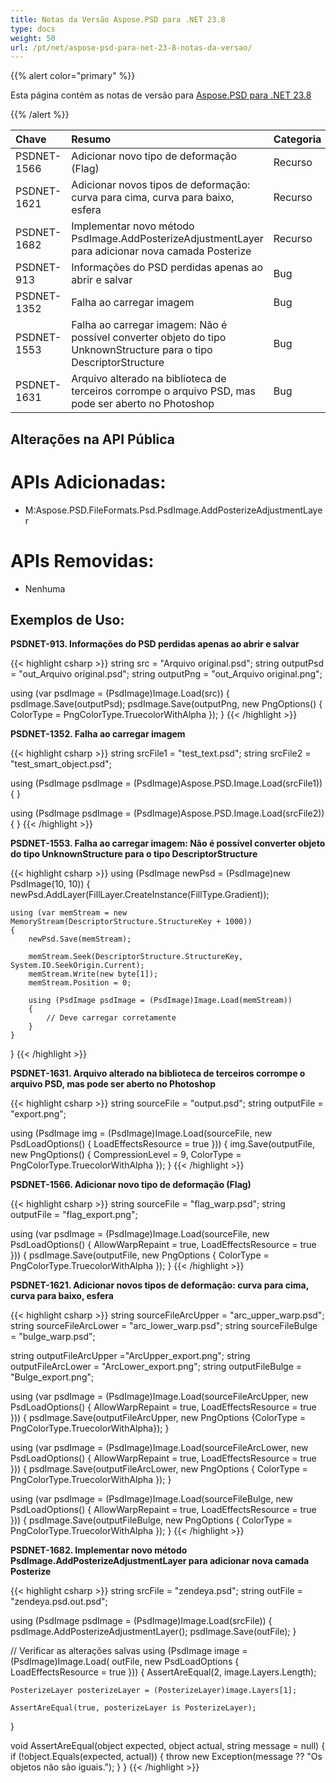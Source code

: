 ```yaml
---
title: Notas da Versão Aspose.PSD para .NET 23.8
type: docs
weight: 50
url: /pt/net/aspose-psd-para-net-23-8-notas-da-versao/
---
```


{{% alert color="primary" %}}

Esta página contém as notas de versão para [Aspose.PSD para .NET 23.8](https://www.nuget.org/packages/Aspose.PSD/)

{{% /alert %}}

| **Chave**   | **Resumo**                                                                                              | **Categoria** |
|:------------|:---------------------------------------------------------------------------------------------------------|:--------|
| PSDNET-1566 | Adicionar novo tipo de deformação (Flag) | Recurso |
| PSDNET-1621 | Adicionar novos tipos de deformação: curva para cima, curva para baixo, esfera | Recurso |
| PSDNET-1682 | Implementar novo método PsdImage.AddPosterizeAdjustmentLayer para adicionar nova camada Posterize | Recurso |
| PSDNET-913  | Informações do PSD perdidas apenas ao abrir e salvar | Bug     |
| PSDNET-1352 | Falha ao carregar imagem | Bug     |
| PSDNET-1553 | Falha ao carregar imagem: Não é possível converter objeto do tipo UnknownStructure para o tipo DescriptorStructure | Bug     |
| PSDNET-1631 | Arquivo alterado na biblioteca de terceiros corrompe o arquivo PSD, mas pode ser aberto no Photoshop | Bug     |


## **Alterações na API Pública**
# **APIs Adicionadas:**
- M:Aspose.PSD.FileFormats.Psd.PsdImage.AddPosterizeAdjustmentLayer


# **APIs Removidas:**
- Nenhuma


## **Exemplos de Uso:**

**PSDNET-913. Informações do PSD perdidas apenas ao abrir e salvar**

{{< highlight csharp >}}
string src = "Arquivo original.psd";
string outputPsd = "out_Arquivo original.psd";
string outputPng = "out_Arquivo original.png";

using (var psdImage = (PsdImage)Image.Load(src))
{
    psdImage.Save(outputPsd);
    psdImage.Save(outputPng, new PngOptions() { ColorType = PngColorType.TruecolorWithAlpha });
}
{{< /highlight >}}

**PSDNET-1352. Falha ao carregar imagem**

{{< highlight csharp >}}
string srcFile1 = "test_text.psd";
string srcFile2 = "test_smart_object.psd";

using (PsdImage psdImage = (PsdImage)Aspose.PSD.Image.Load(srcFile1))
{
}

using (PsdImage psdImage = (PsdImage)Aspose.PSD.Image.Load(srcFile2))
{
}
{{< /highlight >}}

**PSDNET-1553. Falha ao carregar imagem: Não é possível converter objeto do tipo UnknownStructure para o tipo DescriptorStructure**

{{< highlight csharp >}}
using (PsdImage newPsd = (PsdImage)new PsdImage(10, 10))
{
    newPsd.AddLayer(FillLayer.CreateInstance(FillType.Gradient));

    using (var memStream = new MemoryStream(DescriptorStructure.StructureKey + 1000))
    {
        newPsd.Save(memStream);

        memStream.Seek(DescriptorStructure.StructureKey, System.IO.SeekOrigin.Current);
        memStream.Write(new byte[1]);
        memStream.Position = 0;

        using (PsdImage psdImage = (PsdImage)Image.Load(memStream))
        {
            // Deve carregar corretamente
        }
    }
}
{{< /highlight >}}

**PSDNET-1631. Arquivo alterado na biblioteca de terceiros corrompe o arquivo PSD, mas pode ser aberto no Photoshop**

{{< highlight csharp >}}
string sourceFile = "output.psd";
string outputFile = "export.png";

using (PsdImage img = (PsdImage)Image.Load(sourceFile, new PsdLoadOptions() { LoadEffectsResource = true }))
{
    img.Save(outputFile, new PngOptions() { CompressionLevel = 9, ColorType = PngColorType.TruecolorWithAlpha });
}
{{< /highlight >}}

**PSDNET-1566. Adicionar novo tipo de deformação (Flag)**

{{< highlight csharp >}}
string sourceFile = "flag_warp.psd";
string outputFile = "flag_export.png";

using (var psdImage = (PsdImage)Image.Load(sourceFile, new PsdLoadOptions() { AllowWarpRepaint = true, LoadEffectsResource = true }))
{
    psdImage.Save(outputFile, new PngOptions
    {
        ColorType = PngColorType.TruecolorWithAlpha
    });
}
{{< /highlight >}}

**PSDNET-1621. Adicionar novos tipos de deformação: curva para cima, curva para baixo, esfera**

{{< highlight csharp >}}
string sourceFileArcUpper = "arc_upper_warp.psd";
string sourceFileArcLower = "arc_lower_warp.psd";
string sourceFileBulge =  "bulge_warp.psd";

string outputFileArcUpper ="ArcUpper_export.png";
string outputFileArcLower = "ArcLower_export.png";
string outputFileBulge = "Bulge_export.png";

using (var psdImage = (PsdImage)Image.Load(sourceFileArcUpper, new PsdLoadOptions() { AllowWarpRepaint = true, LoadEffectsResource = true }))
{
    psdImage.Save(outputFileArcUpper, new PngOptions {ColorType = PngColorType.TruecolorWithAlpha});
}

using (var psdImage = (PsdImage)Image.Load(sourceFileArcLower, new PsdLoadOptions() { AllowWarpRepaint = true, LoadEffectsResource = true }))
{
    psdImage.Save(outputFileArcLower, new PngOptions { ColorType = PngColorType.TruecolorWithAlpha });
}

using (var psdImage = (PsdImage)Image.Load(sourceFileBulge, new PsdLoadOptions() { AllowWarpRepaint = true, LoadEffectsResource = true }))
{
    psdImage.Save(outputFileBulge, new PngOptions { ColorType = PngColorType.TruecolorWithAlpha });
}
{{< /highlight >}}

**PSDNET-1682. Implementar novo método PsdImage.AddPosterizeAdjustmentLayer para adicionar nova camada Posterize**

{{< highlight csharp >}}
string srcFile = "zendeya.psd";
string outFile = "zendeya.psd.out.psd";

using (PsdImage psdImage = (PsdImage)Image.Load(srcFile))
{
    psdImage.AddPosterizeAdjustmentLayer();
    psdImage.Save(outFile);
}

// Verificar as alterações salvas
using (PsdImage image = (PsdImage)Image.Load(
    outFile,
    new PsdLoadOptions { LoadEffectsResource = true }))
{
    AssertAreEqual(2, image.Layers.Length);

    PosterizeLayer posterizeLayer = (PosterizeLayer)image.Layers[1];

    AssertAreEqual(true, posterizeLayer is PosterizeLayer);
}

void AssertAreEqual(object expected, object actual, string message = null)
{
    if (!object.Equals(expected, actual))
    {
        throw new Exception(message ?? "Os objetos não são iguais.");
    }
}
{{< /highlight >}}
